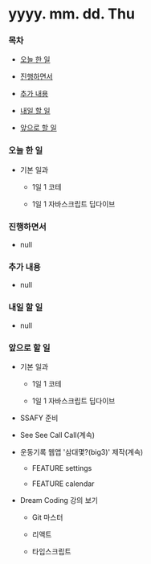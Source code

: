 # yyyy. mm. dd. Thu

### 목차

- [오늘 한 일](#오늘-한-일)

- [진행하면서](#진행하면서)

- [추가 내용](#추가-내용)

- [내일 할 일](#내일-할-일)

- [앞으로 할 일](#앞으로-할-일)

### 오늘 한 일

- 기본 일과

  - 1일 1 코테

  - 1일 1 자바스크립트 딥다이브

### 진행하면서

- null

### 추가 내용

- null

### 내일 할 일

- null

### 앞으로 할 일

- 기본 일과

  - 1일 1 코테

  - 1일 1 자바스크립트 딥다이브

- SSAFY 준비

- See See Call Call(계속)

- 운동기록 웹앱 '삼대몇?(big3)' 제작(계속)

  - FEATURE settings

  - FEATURE calendar

- Dream Coding 강의 보기

  - Git 마스터

  - 리액트

  - 타입스크립트

<br><br>
